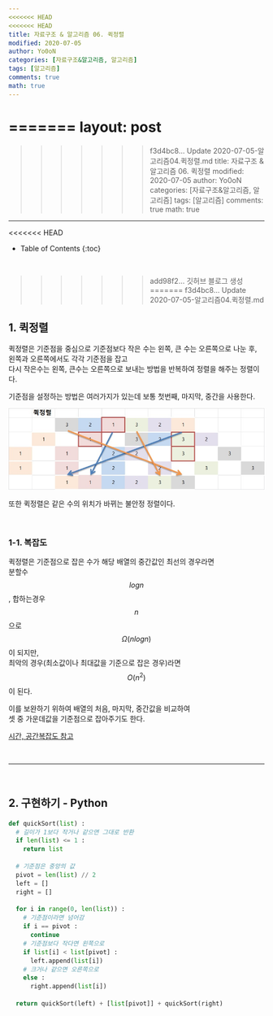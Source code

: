 ```yaml
---
<<<<<<< HEAD
<<<<<<< HEAD
title: 자료구조 & 알고리즘 06. 퀵정렬
modified: 2020-07-05
author: Yo0oN
categories: [자료구조&알고리즘, 알고리즘]
tags: [알고리즘]
comments: true
math: true
---
```


=======
layout: post
=======
>>>>>>> f3d4bc8... Update 2020-07-05-알고리즘04.퀵정렬.md
title: 자료구조 & 알고리즘 06. 퀵정렬
modified: 2020-07-05
author: Yo0oN
categories: [자료구조&알고리즘, 알고리즘]
tags: [알고리즘]
comments: true
math: true
---

<<<<<<< HEAD
* Table of Contents
{:toc}

<br>

>>>>>>> add98f2... 깃허브 블로그 생성
=======
>>>>>>> f3d4bc8... Update 2020-07-05-알고리즘04.퀵정렬.md
## 1. 퀵정렬

퀵정렬은 기준점을 중심으로 기준점보다 작은 수는 왼쪽, 큰 수는 오른쪽으로 나눈 후,<br>
왼쪽과 오른쪽에서도 각각 기준점을 잡고<br>
다시 작은수는 왼쪽, 큰수는 오른쪽으로 보내는 방법을 반복하여 정렬을 해주는 정렬이다.

기준점을 설정하는 방법은 여러가지가 있는데 보통 첫번째, 마지막, 중간을 사용한다.

![퀵정렬](/images/posts/Algorithm/04.QuickSort/01.jpg)

또한 퀵정렬은 같은 수의 위치가 바뀌는 불안정 정렬이다.

<br>

### 1-1. 복잡도

퀵정렬은 기준점으로 잡은 수가 해당 배열의 중간값인 최선의 경우라면<br>
분할수 $$log n$$, 합하는경우 $$n$$으로 $$Ω(n log n)$$이 되지만,<br>
최악의 경우(최소값이나 최대값을 기준으로 잡은 경우)라면 $$O(n^2)$$이 된다.

이를 보완하기 위하여 배열의 처음, 마지막, 중간값을 비교하여<br>
셋 중 가운데값을 기준점으로 잡아주기도 한다.

[시간, 공간복잡도 참고](https://www.bigocheatsheet.com/)

<br>
<hr>
<br>

## 2. 구현하기 - Python

```python
def quickSort(list) :
  # 길이가 1보다 작거나 같으면 그대로 반환
  if len(list) <= 1 :
    return list
  
  # 기준점은 중앙의 값
  pivot = len(list) // 2
  left = []
  right = []
  
  for i in range(0, len(list)) :
    # 기준점이라면 넘어감
    if i == pivot :
      continue
    # 기준점보다 작다면 왼쪽으로
    if list[i] < list[pivot] :
      left.append(list[i])
    # 크거나 같으면 오른쪽으로
    else :
      right.append(list[i])
  
  return quickSort(left) + [list[pivot]] + quickSort(right)
```
